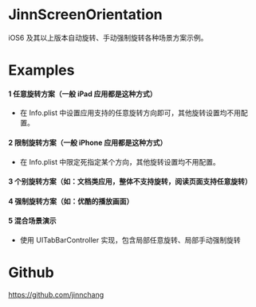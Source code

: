 # JinnScreenOrientation
iOS6 及其以上版本自动旋转、手动强制旋转各种场景方案示例。
# Examples
#### 1 任意旋转方案（一般 iPad 应用都是这种方式）

- 在 Info.plist 中设置应用支持的任意旋转方向即可，其他旋转设置均不用配置。

#### 2 限制旋转方案（一般 iPhone 应用都是这种方式）

- 在 Info.plist 中限定死指定某个方向，其他旋转设置均不用配置。

#### 3 个别旋转方案（如：文档类应用，整体不支持旋转，阅读页面支持任意旋转）
#### 4 强制旋转方案（如：优酷的播放画面）
#### 5 混合场景演示

- 使用 UITabBarController 实现，包含局部任意旋转、局部手动强制旋转

# Github
https://github.com/jinnchang
